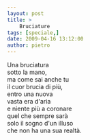 ```yaml
---
layout: post
title: >
    Bruciature
tags: [speciale,]
date: 2009-04-16 13:12:00
author: pietro
---
```

Una bruciatura<br/>sotto la mano,<br/>ma come sai anche tu<br/>il cuor brucia di più,<br/>entro una nuova<br/>vasta era d'aria<br/>e niente più a coronare<br/>quel che sempre sarà<br/>solo il sogno d'un illuso<br/>che non ha una sua realtà.
